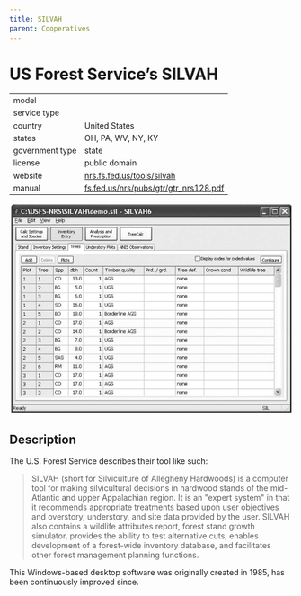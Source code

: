 ```yaml
---
title: SILVAH
parent: Cooperatives
---
```


# US Forest Service’s SILVAH

|                   |                                          |
|:------------------|:-----------------------------------------|
| model             | 
| service type      | 
| country           | United States
| states            | OH, PA, WV, NY, KY
| government type   | state
| license           | public domain
| website           | [nrs.fs.fed.us/tools/silvah](https://www.nrs.fs.fed.us/tools/silvah/)
| manual            | [fs.fed.us/nrs/pubs/gtr/gtr_nrs128.pdf](https://www.fs.fed.us/nrs/pubs/gtr/gtr_nrs128.pdf)

![SILVAH screenshot](images/silvah.png)

## Description

The U.S. Forest Service describes their tool like such:

>SILVAH (short for Silviculture of Allegheny Hardwoods) is a computer tool for making silvicultural decisions in hardwood stands of the mid-Atlantic and upper Appalachian region. It is an "expert system" in that it recommends appropriate treatments based upon user objectives and overstory, understory, and site data provided by the user. SILVAH also contains a wildlife attributes report, forest stand growth simulator, provides the ability to test alternative cuts, enables development of a forest-wide inventory database, and facilitates other forest management planning functions. 

This Windows-based desktop software was originally created in 1985, has been continuously improved since.

